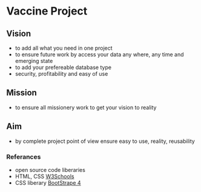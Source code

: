 # Vaccine Project
## Vision
- to add all what you need in one project
- to ensure future work by access your data any where, any time and emerging state
- to add your prefereable database type
- security, profitability and easy of use

## Mission
- to ensure all missionery work to get your vision to reality

## Aim
- by complete project point of view ensure easy to use, reality, reusability

### Referances
- open source code liberaries
- HTML, CSS [W3Schools](https://www.w3schools.com/)
- CSS liberary [BootStrape 4](https://getbootstrap.com/docs/4.6/getting-started/introduction/)
